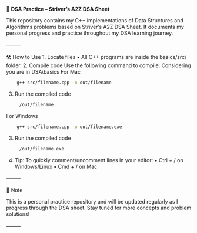 🧠 **DSA Practice – Striver’s A2Z DSA Sheet**

This repository contains my C++ implementations of Data Structures and Algorithms problems based on Striver’s A2Z DSA Sheet. It documents my personal progress and practice throughout my DSA learning journey.

⸻

🛠️ How to Use
	1.	Locate files
	•	All C++ programs are inside the basics/src/ folder.
	2.	Compile code
Use the following command to compile:
Considering you are in DSA\basics
For Mac
```bash
    g++ src/filename.cpp -o out/filename
```
3.	Run the compiled code
```bash
    ./out/filename
```
For Windows
```bash
    g++ src/filename.cpp -o out/filename.exe
```
3.	Run the compiled code
```bash
    ./out/filename.exe
```

4.	Tip:
To quickly comment/uncomment lines in your editor:
	•	Ctrl + / on Windows/Linux
	•	Cmd + / on Mac

⸻

📌 Note

This is a personal practice repository and will be updated regularly as I progress through the DSA sheet. Stay tuned for more concepts and problem solutions!

⸻
